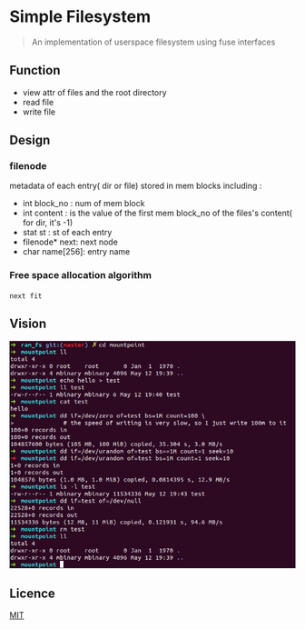 # Simple Filesystem
> An implementation of userspace filesystem using fuse interfaces

## Function
* view attr of files and the root directory
* read file
* write file

## Design
### filenode 
metadata of each entry( dir or file) stored in mem blocks 
including : 
* int block_no  : num of mem block
* int content   : is the value of the first mem block_no of the files's content( for dir, it's -1)
* stat st       : st of each entry
* filenode* next: next node
* char name[256]: entry name 

### Free space allocation algorithm 
`next fit`

 
## Vision
![](fs.png)

## Licence
[MIT](LICENCE)
